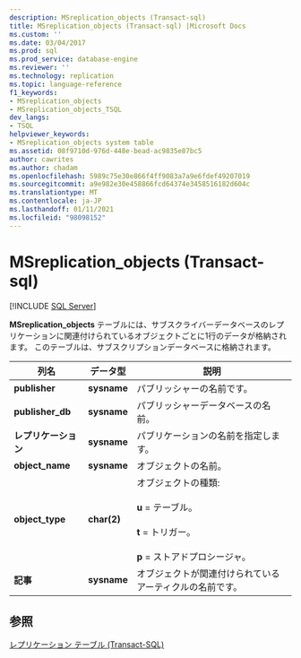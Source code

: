 ```yaml
---
description: MSreplication_objects (Transact-sql)
title: MSreplication_objects (Transact-sql) |Microsoft Docs
ms.custom: ''
ms.date: 03/04/2017
ms.prod: sql
ms.prod_service: database-engine
ms.reviewer: ''
ms.technology: replication
ms.topic: language-reference
f1_keywords:
- MSreplication_objects
- MSreplication_objects_TSQL
dev_langs:
- TSQL
helpviewer_keywords:
- MSreplication_objects system table
ms.assetid: 08f9710d-976d-448e-bead-ac9835e87bc5
author: cawrites
ms.author: chadam
ms.openlocfilehash: 5989c75e30e866f4ff9083a7a9e6fdef49207019
ms.sourcegitcommit: a9e982e30e458866fcd64374e3458516182d604c
ms.translationtype: MT
ms.contentlocale: ja-JP
ms.lasthandoff: 01/11/2021
ms.locfileid: "98098152"
---
```

# <a name="msreplication_objects-transact-sql"></a>MSreplication_objects (Transact-sql)
[!INCLUDE [SQL Server](../../includes/applies-to-version/sqlserver.md)]

  **MSreplication_objects** テーブルには、サブスクライバーデータベースのレプリケーションに関連付けられているオブジェクトごとに1行のデータが格納されます。 このテーブルは、サブスクリプションデータベースに格納されます。  
  
|列名|データ型|説明|  
|-----------------|---------------|-----------------|  
|**publisher**|**sysname**|パブリッシャーの名前です。|  
|**publisher_db**|**sysname**|パブリッシャーデータベースの名前。|  
|**レプリケーション**|**sysname**|パブリケーションの名前を指定します。|  
|**object_name**|**sysname**|オブジェクトの名前。|  
|**object_type**|**char(2)**|オブジェクトの種類:<br /><br /> **u** = テーブル。<br /><br /> **t** = トリガー。<br /><br /> **p** = ストアドプロシージャ。|  
|**記事**|**sysname**|オブジェクトが関連付けられているアーティクルの名前です。|  
  
## <a name="see-also"></a>参照  
 [レプリケーション テーブル &#40;Transact-SQL&#41;](../../relational-databases/system-tables/replication-tables-transact-sql.md)  
  
  
